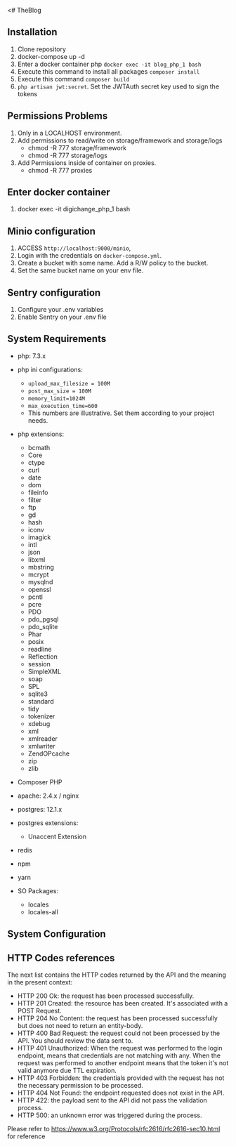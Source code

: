 <# TheBlog
 
 ## Installation
 1. Clone repository
 2. docker-compose up -d
 3. Enter a docker container php `docker exec -it blog_php_1 bash`
 4. Execute this command to install all packages `composer install`
 5. Execute this command `composer build` 
 6. `php artisan jwt:secret`. Set the JWTAuth secret key used to sign the tokens
 
 ## Permissions Problems
 1. Only in a LOCALHOST environment.
 2. Add permissions to read/write on storage/framework and storage/logs
    - chmod -R 777 storage/framework
    - chmod -R 777 storage/logs
 3. Add Permissions inside of container on proxies.
    - chmod -R 777 proxies
    
 ## Enter docker container       
 1. docker exec -it digichange_php_1 bash
   
 ## Minio configuration
 1. ACCESS `http://localhost:9000/minio`,
 2. Login with the credentials on `docker-compose.yml`.
 3. Create a bucket with some name. Add a R/W policy to the bucket.
 4. Set the same bucket name on your env file.
 
 ## Sentry configuration
 1. Configure your .env variables
 2. Enable Sentry on your .env file
 
 ## System Requirements
 * php: 7.3.x
 * php ini configurations:
     * `upload_max_filesize = 100M`
     * `post_max_size = 100M`
     * `memory_limit=1024M`
     * `max_execution_time=600`
     * This numbers are illustrative. Set them according to your project needs.  
 
 * php extensions:
     * bcmath
     * Core
     * ctype
     * curl
     * date
     * dom
     * fileinfo
     * filter
     * ftp
     * gd
     * hash
     * iconv
     * imagick
     * intl
     * json
     * libxml
     * mbstring
     * mcrypt
     * mysqlnd
     * openssl
     * pcntl
     * pcre
     * PDO
     * pdo_pgsql
     * pdo_sqlite
     * Phar
     * posix
     * readline
     * Reflection
     * session
     * SimpleXML
     * soap
     * SPL
     * sqlite3
     * standard
     * tidy
     * tokenizer
     * xdebug
     * xml
     * xmlreader
     * xmlwriter
     * ZendOPcache
     * zip
     * zlib
 * Composer PHP
 * apache: 2.4.x / nginx
 * postgres: 12.1.x
 * postgres extensions:
   * Unaccent Extension
 * redis
 * npm
 * yarn 
 * SO Packages:
     * locales
     * locales-all
 
 ## System Configuration
 
  ## HTTP Codes references
 The next list contains the HTTP codes returned by the API and the meaning in the present context:
 
 * HTTP 200 Ok: the request has been processed successfully.
 * HTTP 201 Created: the resource has been created. It's associated with a POST Request.
 * HTTP 204 No Content: the request has been processed successfully but does not need to return an entity-body.
 * HTTP 400 Bad Request: the request could not been processed by the API. You should review the data sent to.
 * HTTP 401 Unauthorized: When the request was performed to the login endpoint, means that credentials are not matching with any. When the request was performed to another endpoint means that the token it's not valid anymore due TTL expiration.
 * HTTP 403 Forbidden: the credentials provided with the request has not the necessary permission to be processed.
 * HTTP 404 Not Found: the endpoint requested does not exist in the API. 
 * HTTP 422: the payload sent to the API did not pass the validation process.
 * HTTP 500: an unknown error was triggered during the process.
 
 Please refer to https://www.w3.org/Protocols/rfc2616/rfc2616-sec10.html for reference
